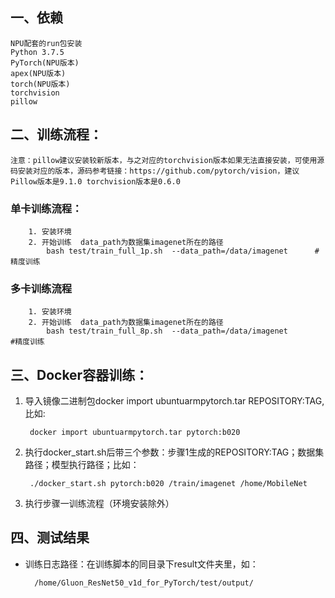 ## 一、依赖

    NPU配套的run包安装
    Python 3.7.5
    PyTorch(NPU版本)
    apex(NPU版本) 
    torch(NPU版本)
    torchvision
    pillow

## 二、训练流程：

    注意：pillow建议安装较新版本，与之对应的torchvision版本如果无法直接安装，可使用源码安装对应的版本，源码参考链接：https://github.com/pytorch/vision，建议Pillow版本是9.1.0 torchvision版本是0.6.0

### 单卡训练流程：

```shell
	1. 安装环境
	2. 开始训练  data_path为数据集imagenet所在的路径 
	    bash test/train_full_1p.sh  --data_path=/data/imagenet      #精度训练
```

### 多卡训练流程

```shell
	1. 安装环境
	2. 开始训练  data_path为数据集imagenet所在的路径
	    bash test/train_full_8p.sh  --data_path=/data/imagenet        #精度训练
```

## 三、Docker容器训练：

1. 导入镜像二进制包docker import ubuntuarmpytorch.tar REPOSITORY:TAG, 比如:

        docker import ubuntuarmpytorch.tar pytorch:b020

2. 执行docker_start.sh后带三个参数：步骤1生成的REPOSITORY:TAG；数据集路径；模型执行路径；比如：

        ./docker_start.sh pytorch:b020 /train/imagenet /home/MobileNet

3. 执行步骤一训练流程（环境安装除外）

## 四、测试结果

- 训练日志路径：在训练脚本的同目录下result文件夹里，如：

        /home/Gluon_ResNet50_v1d_for_PyTorch/test/output/
        
	

